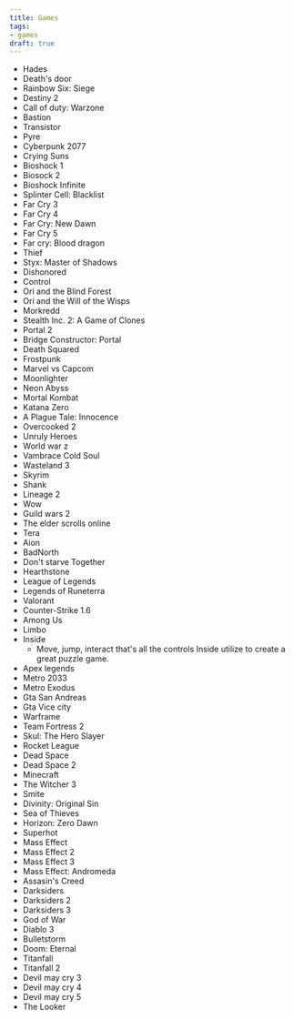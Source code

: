 ```yaml
---
title: Games
tags:
- games
draft: true
---
```

- Hades
- Death's door
- Rainbow Six: Siege
- Destiny 2
- Call of duty: Warzone
- Bastion
- Transistor
- Pyre
- Cyberpunk 2077
- Crying Suns
- Bioshock 1
- Biosock 2
- Bioshock Infinite
- Splinter Cell: Blacklist
- Far Cry 3
- Far Cry 4
- Far Cry: New Dawn
- Far Cry 5
- Far cry: Blood dragon
- Thief
- Styx: Master of Shadows
- Dishonored
- Control
- Ori and the Blind Forest
- Ori and the Will of the Wisps
- Morkredd
- Stealth Inc. 2: A Game of Clones
- Portal 2
- Bridge Constructor: Portal
- Death Squared
- Frostpunk
- Marvel vs Capcom
- Moonlighter
- Neon Abyss
- Mortal Kombat
- Katana Zero
- A Plague Tale: Innocence
- Overcooked 2
- Unruly Heroes
- World war z
- Vambrace Cold Soul
- Wasteland 3
- Skyrim
- Shank
- Lineage 2
- Wow
- Guild wars 2
- The elder scrolls online
- Tera
- Aion
- BadNorth
- Don't starve Together
- Hearthstone
- League of Legends
- Legends of Runeterra
- Valorant
- Counter-Strike 1.6
- Among Us
- Limbo
- Inside
    - Move, jump, interact that's all the controls Inside utilize to create a great puzzle game.
- Apex legends
- Metro 2033
- Metro Exodus
- Gta San Andreas
- Gta Vice city
- Warframe
- Team Fortress 2
- Skul: The Hero Slayer
- Rocket League
- Dead Space
- Dead Space 2
- Minecraft
- The Witcher 3
- Smite
- Divinity: Original Sin
- Sea of Thieves
- Horizon: Zero Dawn
- Superhot
- Mass Effect
- Mass Effect 2
- Mass Effect 3
- Mass Effect: Andromeda
- Assasin's Creed
- Darksiders
- Darksiders 2
- Darksiders 3
- God of War
- Diablo 3
- Bulletstorm
- Doom: Eternal
- Titanfall
- Titanfall 2
- Devil may cry 3
- Devil may cry 4
- Devil may cry 5
- The Looker